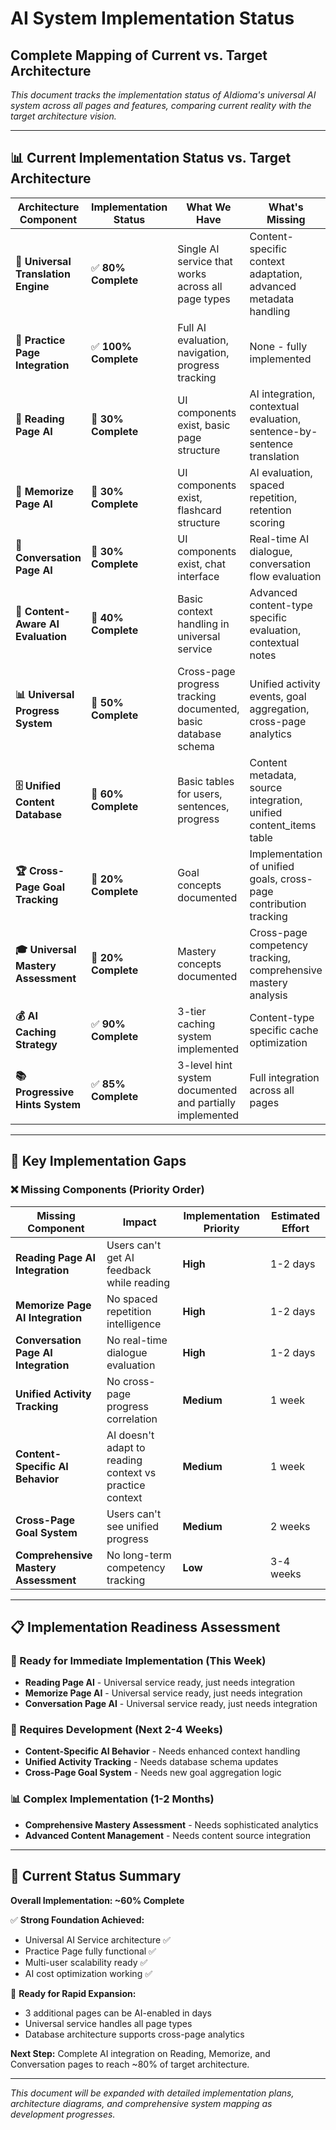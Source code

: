 # AI System Implementation Status
## Complete Mapping of Current vs. Target Architecture

*This document tracks the implementation status of AIdioma's universal AI system across all pages and features, comparing current reality with the target architecture vision.*

---

## 📊 **Current Implementation Status vs. Target Architecture**

| **Architecture Component** | **Implementation Status** | **What We Have** | **What's Missing** | **Documentation** | **Code** |
|---------------------------|--------------------------|------------------|-------------------|------------------|----------|
| **🔄 Universal Translation Engine** | ✅ **80% Complete** | Single AI service that works across all page types | Content-specific context adaptation, advanced metadata handling | **[Universal AI Integration](./universal-ai-integration.md)** | **[universal-ai-learning-service.ts](../../../server/src/services/universal-ai-learning-service.ts)** |
| **📄 Practice Page Integration** | ✅ **100% Complete** | Full AI evaluation, navigation, progress tracking | None - fully implemented | **[Practice Implementation](./practice-page-implementation.md)** | **[PracticePage.tsx](../../../client/src/pages/PracticePage.tsx)** |
| **📖 Reading Page AI** | 🔄 **30% Complete** | UI components exist, basic page structure | AI integration, contextual evaluation, sentence-by-sentence translation | **[Content Processing](./content-processing.md)** | **[ReadingPage.tsx](../../../client/src/pages/ReadingPage.tsx)** |
| **🧠 Memorize Page AI** | 🔄 **30% Complete** | UI components exist, flashcard structure | AI evaluation, spaced repetition, retention scoring | **[Universal AI Integration](./universal-ai-integration.md)** | **[MemorizePage.tsx](../../../client/src/pages/MemorizePage.tsx)** |
| **💬 Conversation Page AI** | 🔄 **30% Complete** | UI components exist, chat interface | Real-time AI dialogue, conversation flow evaluation | **[Conversation Suite](./conversation-suite.md)** | **[ConversationsPage.tsx](../../../client/src/pages/ConversationsPage.tsx)** |
| **🎯 Content-Aware AI Evaluation** | 🔄 **40% Complete** | Basic context handling in universal service | Advanced content-type specific evaluation, contextual notes | **[Translation Evaluation](./translation-evaluation.md)** | **[universal-ai-learning-service.ts](../../../server/src/services/universal-ai-learning-service.ts)** |
| **📊 Universal Progress System** | 🔄 **50% Complete** | Cross-page progress tracking documented, basic database schema | Unified activity events, goal aggregation, cross-page analytics | **[Progress Tracking](../user-experience/progress-tracking.md)** | **[ProgressPage.tsx](../../../client/src/pages/ProgressPage.tsx)** |
| **🗄️ Unified Content Database** | 🔄 **60% Complete** | Basic tables for users, sentences, progress | Content metadata, source integration, unified content_items table | **[Database Schema](../../03-architecture/database-schema.md)** | **[schema.ts](../../../shared/schema.ts)** |
| **🏆 Cross-Page Goal Tracking** | 🔄 **20% Complete** | Goal concepts documented | Implementation of unified goals, cross-page contribution tracking | **[Progress Tracking](../user-experience/progress-tracking.md)** | *Not implemented* |
| **🎓 Universal Mastery Assessment** | 🔄 **20% Complete** | Mastery concepts documented | Cross-page competency tracking, comprehensive mastery analysis | **[Progress Tracking](../user-experience/progress-tracking.md)** | *Not implemented* |
| **💰 AI Caching Strategy** | ✅ **90% Complete** | 3-tier caching system implemented | Content-type specific cache optimization | **[AI Cost Optimization](./ai-cost-optimization.md)** | **[universal-ai-learning-service.ts](../../../server/src/services/universal-ai-learning-service.ts)** |
| **📚 Progressive Hints System** | ✅ **85% Complete** | 3-level hint system documented and partially implemented | Full integration across all pages | **[Progressive Hints](./progressive-hints.md)** | **[universal-ai-learning-service.ts](../../../server/src/services/universal-ai-learning-service.ts)** |

---

## 🎯 **Key Implementation Gaps**

### **❌ Missing Components (Priority Order)**

| **Missing Component** | **Impact** | **Implementation Priority** | **Estimated Effort** |
|----------------------|------------|------------------------|---------------------|
| **Reading Page AI Integration** | Users can't get AI feedback while reading | **High** | 1-2 days |
| **Memorize Page AI Integration** | No spaced repetition intelligence | **High** | 1-2 days |
| **Conversation Page AI Integration** | No real-time dialogue evaluation | **High** | 1-2 days |
| **Unified Activity Tracking** | No cross-page progress correlation | **Medium** | 1 week |
| **Content-Specific AI Behavior** | AI doesn't adapt to reading context vs practice context | **Medium** | 1 week |
| **Cross-Page Goal System** | Users can't see unified progress | **Medium** | 2 weeks |
| **Comprehensive Mastery Assessment** | No long-term competency tracking | **Low** | 3-4 weeks |

---

## 📋 **Implementation Readiness Assessment**

### **🚀 Ready for Immediate Implementation (This Week)**
- **Reading Page AI** - Universal service ready, just needs integration
- **Memorize Page AI** - Universal service ready, just needs integration  
- **Conversation Page AI** - Universal service ready, just needs integration

### **🔧 Requires Development (Next 2-4 Weeks)**
- **Content-Specific AI Behavior** - Needs enhanced context handling
- **Unified Activity Tracking** - Needs database schema updates
- **Cross-Page Goal System** - Needs new goal aggregation logic

### **📊 Complex Implementation (1-2 Months)**
- **Comprehensive Mastery Assessment** - Needs sophisticated analytics
- **Advanced Content Management** - Needs content source integration

---

## 🎯 **Current Status Summary**

**Overall Implementation: ~60% Complete**

✅ **Strong Foundation Achieved:**
- Universal AI Service architecture ✅
- Practice Page fully functional ✅
- Multi-user scalability ready ✅
- AI cost optimization working ✅

🔄 **Ready for Rapid Expansion:**
- 3 additional pages can be AI-enabled in days
- Universal service handles all page types
- Database architecture supports cross-page analytics

**Next Step:** Complete AI integration on Reading, Memorize, and Conversation pages to reach ~80% of target architecture.

---

*This document will be expanded with detailed implementation plans, architecture diagrams, and comprehensive system mapping as development progresses.* 